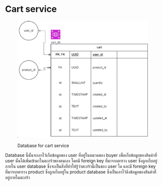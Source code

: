 # Cart service

<figure><img src="../../../.gitbook/assets/image (4).png" alt=""><figcaption><p>Database for cart service</p></figcaption></figure>

Database นี้นั้นจะเอาไว้เก็บข้อมูลของ user ที่อยู่ในหมวดของ buyer เพื่อเก็บข้อมูลของสินค้าที่ user นั้นได้เพิ่มเข้ามาในตะกร้าของตนเอง โดยมี foreign key ที่มาจากตาราง user ซึ่งถูกเก็บอยู่ภายใน user database ซึ่งจะเป็นสิ่งที่ทำให้รู้ว่าตะกร้านี้เป็นของ user ใด และมี foreign key ที่มาจากตาราง product ซึ่งถูกเก็บอยู่ใน product database ซึ่งเป็นเอาไว้ดึงข้อมูลของสินค้าที่อยู่ภายในตะกร้า

